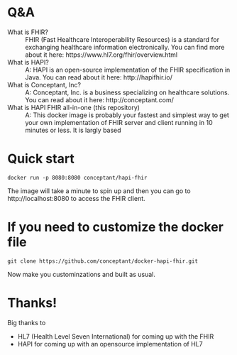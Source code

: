 # Q&A

<dl>

<dt>What is FHIR?</dt>
<dd>FHIR (Fast Healthcare Interoperability Resources) is a standard for exchanging healthcare information electronically. You can find more about it here: https://www.hl7.org/fhir/overview.html</dd>

<dt>What is HAPI?</dt>
<dd>A: HAPI is an open-source implementation of the FHIR specification in Java. You can read about it here: http://hapifhir.io/</dd>

<dt>What is Conceptant, Inc?</dt>
<dd>A: Conceptant, Inc. is a business specializing on healthcare solutions. You can read about it here: http://conceptant.com/</dd>

<dt>What is HAPI FHIR all-in-one (this repository)</dt>
<dd>A: This docker image is probably your fastest and simplest way to get your own implementation of FHIR server and client running in 10 minutes or less. It is largly based</dd>
</dl>

# Quick start
`docker run -p 8080:8080 conceptant/hapi-fhir`

The image will take a minute to spin up and then you can go to http://localhost:8080 to access the FHIR client.

# If you need to customize the docker file

`git clone https://github.com/conceptant/docker-hapi-fhir.git`

Now make you custominzations and built as usual.

# Thanks!
Big thanks to
- HL7 (Health Level Seven International) for coming up with the FHIR
- HAPI for coming up with an opensource implementation of HL7
